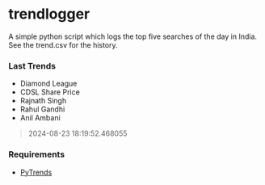 # trendlogger
A simple python script which logs the top five searches of the day in India.<br>See the trend.csv for the history.<br>

<!-- Last Trends -->
### Last Trends
* Diamond League
* CDSL Share Price
* Rajnath Singh
* Rahul Gandhi
* Anil Ambani
> 2024-08-23 18:19:52.468055

<!-- Requirements -->
### Requirements
* [PyTrends](https://github.com/dreyco676/pytrends)
